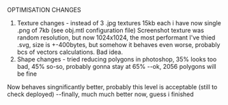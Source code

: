 OPTIMISATION CHANGES

1. Texture changes - instead of 3 .jpg textures 15kb each i have now single .png of 7kb
   (see obj.mtl configuration file) 
   Screenshot texture was random resolution, but now 1024x1024, the most performant 
   I've thied .svg, size is +-400bytes, but somehow it behaves even worse, probably bcs of vectors calculations. Bad idea.
2. Shape changes - tried reducing polygons in photoshop, 35% looks too bad, 45% so-so, probably gonna stay at 65%
    --ok, 2056 polygons will be fine


Now behaves singnificantly better, probably this level is acceptable (still to check deployed)
--finally, much much better now, guess i finished